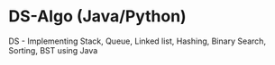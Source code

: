 # DS-Algo (Java/Python)
DS - Implementing Stack, Queue, Linked list, Hashing, Binary Search, Sorting, BST using Java
